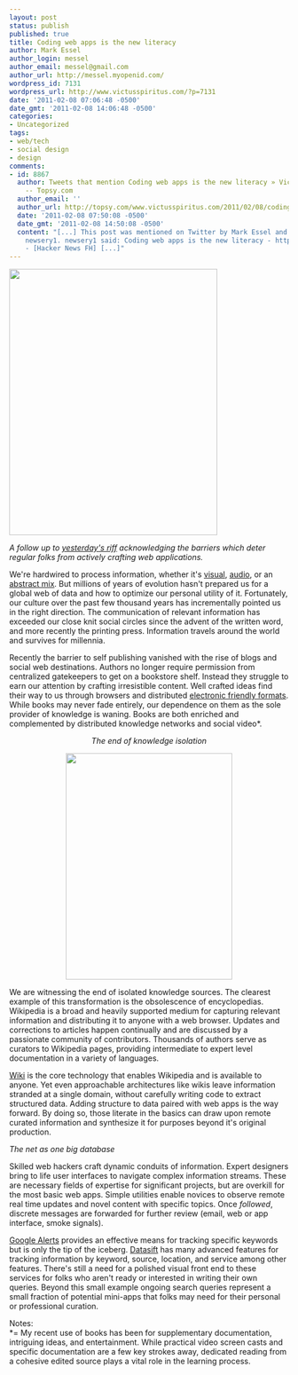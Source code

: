 ```yaml
---
layout: post
status: publish
published: true
title: Coding web apps is the new literacy
author: Mark Essel
author_login: messel
author_email: messel@gmail.com
author_url: http://messel.myopenid.com/
wordpress_id: 7131
wordpress_url: http://www.victusspiritus.com/?p=7131
date: '2011-02-08 07:06:48 -0500'
date_gmt: '2011-02-08 14:06:48 -0500'
categories:
- Uncategorized
tags:
- web/tech
- social design
- design
comments:
- id: 8867
  author: Tweets that mention Coding web apps is the new literacy » Victus Spiritus
    -- Topsy.com
  author_email: ''
  author_url: http://topsy.com/www.victusspiritus.com/2011/02/08/coding-web-apps-is-the-new-literacy/?utm_source=pingback&amp;utm_campaign=L2
  date: '2011-02-08 07:50:08 -0500'
  date_gmt: '2011-02-08 14:50:08 -0500'
  content: "[...] This post was mentioned on Twitter by Mark Essel and HN Firehose,
    newsery1. newsery1 said: Coding web apps is the new literacy - http://bit.ly/gFcxCq
    - [Hacker News FH] [...]"
---
```

<p><a href="{{ site.url }}/assets/2011/02/literacy_changes_everything.jpg"><img class="aligncenter size-full wp-image-7137" title="literacy_changes_everything" src="{{ site.url }}/assets/2011/02/literacy_changes_everything.jpg" alt="" width="375" height="480" /></a></p>
<p><em>A follow up to <a href="http://victusfate.github.io/victusspiritus/uncategorized/2011/02/07/the-world-wide-web-isnt-an-open-platform/">yesterday's riff</a> acknowledging the barriers which deter regular folks from actively crafting web applications.</em></p>
<p>We're hardwired to process information, whether it's <a href="http://victusfate.github.io/victusspiritus/uncategorized/2010/03/10/the-minds-image-processing/">visual</a>, <a href="http://www.victusspiritus.com/tag/music/">audio</a>, or an <a href="http://www.victusspiritus.com/tag/far-out/">abstract mix</a>. But millions of years of evolution hasn't prepared us for a global web of data and how to optimize our personal utility of it. Fortunately, our culture over the past few thousand years has incrementally pointed us in the right direction. The communication of relevant information has exceeded our close knit social circles since the advent of the written word, and more recently the printing press. Information travels around the world and survives for millennia. </p>
<p>Recently the barrier to self publishing vanished with the rise of blogs and social web destinations. Authors no longer require permission from centralized gatekeepers to get on a bookstore shelf. Instead they struggle to earn our attention by crafting irresistible content. Well crafted ideas find their way to us through browsers and distributed <a href="http://en.wikipedia.org/wiki/Comparison_of_e-book_formats">electronic friendly formats</a>. While books may never fade entirely, our dependence on them as the sole provider of knowledge is waning. Books are both enriched and complemented by distributed knowledge networks and social video*.</p>
<p style="text-align: center;"><em>The end of knowledge isolation</em></p>
<p style="text-align: center;"><a href="http://www.stuckincustoms.com/"><img class="aligncenter size-full wp-image-7147" title="The Lone Cypress - a drive down Highway 1 from San Francisco to San Diego" src="{{ site.url }}/assets/2011/02/LoneCypress.jpg" alt="" width="300" height="408" /></a></p>
<p>We are witnessing the end of isolated knowledge sources. The clearest example of this transformation is the obsolescence of encyclopedias. Wikipedia is a broad and heavily supported medium for capturing relevant information and distributing it to anyone with a web browser. Updates and corrections to articles happen continually and are discussed by a passionate community of contributors. Thousands of authors serve as curators to Wikipedia pages, providing intermediate to expert level documentation in a variety of languages. </p>
<p><a href="http://en.wikipedia.org/wiki/Comparison_of_wiki_farms">Wiki</a> is the core technology that enables Wikipedia and is available to anyone. Yet even approachable architectures like wikis leave information stranded at a single domain, without carefully writing code to extract structured data. Adding structure to data paired with web apps is the way forward. By doing so, those literate in the basics can draw upon remote curated information and synthesize it for purposes beyond it's original production.</p>
<p><em>The net as one big database</em></p>
<p>Skilled web hackers craft dynamic conduits of information. Expert designers bring to life user interfaces to navigate complex information streams. These are necessary fields of expertise for significant projects, but are overkill for the most basic web apps. Simple utilities enable novices to observe remote real time updates and novel content with specific topics. Once <em>followed</em>, discrete messages are forwarded for further review (email, web or app interface, smoke signals). </p>
<p><a href="http://www.google.com/alerts">Google Alerts</a> provides an effective means for tracking specific keywords but is only the tip of the iceberg. <a href="http://datasift.net/">Datasift</a> has many advanced features for tracking information by keyword, source, location, and service among other features. There's still a need for a polished visual front end to these services for folks who aren't ready or interested in writing their own queries. Beyond this small example ongoing search queries represent a small fraction of potential mini-apps that folks may need for their personal or professional curation.</p>
<p>Notes:<br />
*= My recent use of books has been for supplementary documentation, intriguing ideas, and entertainment. While practical video screen casts and specific documentation are a few key strokes away, dedicated reading from a cohesive edited source plays a vital role in the learning process.</p>
